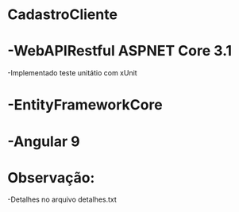 ﻿# CadastroCliente
# -WebAPIRestful ASPNET Core 3.1
  -Implementado teste unitátio com xUnit
# -EntityFrameworkCore
# -Angular 9

# Observação:
-Detalhes no arquivo detalhes.txt
